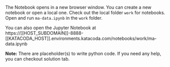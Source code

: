 The Notebook opens in a new browser window. You can create a new notebook or open a local one. Check out the local folder `work` for notebooks. Open and run `ma-data.ipynb` in the `work` folder.

You can also open the Jupyter Notebook at https://[[HOST_SUBDOMAIN]]-8888-[[KATACODA_HOST]].environments.katacoda.com/notebooks/work/ma-data.ipynb

**Note:**
There are placeholder(s) to write python code. If you need any help, you can checkout solution tab.